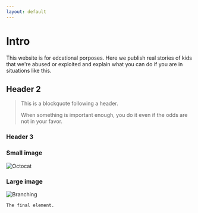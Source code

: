 ```yaml
---
layout: default
---
```

# Intro
This website is for edcational porposes. Here we publish real stories of kids that we're abused or exploited and explain what you can do if you are in situations like this.



## Header 2

> This is a blockquote following a header.
>
> When something is important enough, you do it even if the odds are not in your favor.

### Header 3

### Small image

![Octocat](https://github.githubassets.com/images/icons/emoji/octocat.png)

### Large image

![Branching](https://guides.github.com/activities/hello-world/branching.png)



```
The final element.
```

